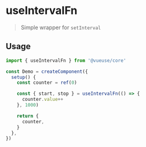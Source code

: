# useIntervalFn

> Simple wrapper for `setInterval`

## Usage

```jsx
import { useIntervalFn } from '@vueuse/core'

const Demo = createComponent({
  setup() {
    const counter = ref(0)

    const { start, stop } = useIntervalFn(() => {
      counter.value++
    }, 1000)

    return {
      counter,
    }
  },
})
```
